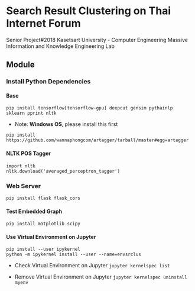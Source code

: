 # Search Result Clustering on Thai Internet Forum
Senior Project#2018 
Kasetsart University - Computer Engineering
Massive Information and Knowledge Engineering Lab

## Module

### Install Python Dependencies

#### Base
```
pip install tensorflow[tensorflow-gpu] deepcut gensim pythainlp sklearn pprint nltk
```

* Note: **Windows OS**, please install this first
```
pip install https://github.com/wannaphongcom/artagger/tarball/master#egg=artagger
```

#### NLTK POS Tagger
```
import nltk
nltk.download('averaged_perceptron_tagger')
```

### Web Server
```
pip install flask flask_cors
```

#### Test Embedded Graph
```
pip install matplotlib scipy
```

#### Use Virtual Environment on Jupyter 
```
pip install --user ipykernel
python -m ipykernel install --user --name=envsrclus
```

* Check Virtual Environment on Jupyter  ```jupyter kernelspec list```

* Remove Virtual Environment on Jupyter  ```jupyter kernelspec uninstall myenv```
